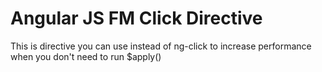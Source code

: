 # Angular JS FM Click Directive
This is directive you can use instead of ng-click to increase performance when you don't need to run $apply()
